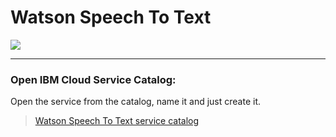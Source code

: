 # Watson Speech To Text

![](../img/speech-to-text-catalog.png)

<hr>

### Open IBM Cloud Service Catalog:

Open the service from the catalog, name it and just create it.


> [Watson Speech To Text service catalog](https://console.bluemix.net/catalog/services/speech-to-text)


